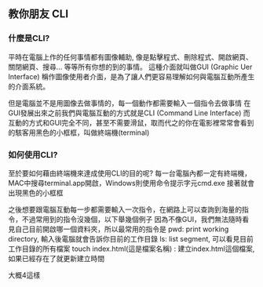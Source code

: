 ## 教你朋友 CLI

### 什麼是CLI?
平時在電腦上作的任何事情都有圖像輔助, 像是點擊程式、刪除程式、開啟網頁、關閉網頁、搜尋... 等等所有你想的到的事情。
這種介面就叫做GUI (Graphic Uer Interface) 稱作圖像使用者介面，是為了讓人們更容易理解如何與電腦互動所產生的介面系統。

但是電腦並不是用圖像去做事情的，每一個動作都需要輸入一個指令去做事情
在GUI發展出來之前我們與電腦互動的方式就是CLI (Command Line Interface)
而互動的方式和GUI完全不同，甚至不需要滑鼠，取而代之的你在電影裡常常會看到的駭客用黑色的小框框，叫做終端機(terminal)

### 如何使用CLI?
至於要如何藉由終端機來達成使用CLI的目的呢?
每一台電腦內都一定有終端機，MAC中搜尋terminal.app開啟，Windows則使用命令提示字元cmd.exe
接著就會出現黑色的小框框

之後想要跟電腦互動每一步都需要輸入一次指令，在網路上可以查詢到海量的指令，不過常用到的指令沒幾個，以下舉幾個例子
因為不像GUI，我們無法隨時看見自己目前開啟哪一個資料夾，所以最常用的指令是
pwd: print working directory, 輸入後電腦就會告訴你目前的工作目錄
ls: list segment, 可以看見目前工作目錄的所有檔案
touch index.html(這是檔案名稱) : 建立index.html這個檔案, 如果已經存在了就更新建立時間

大概4這樣